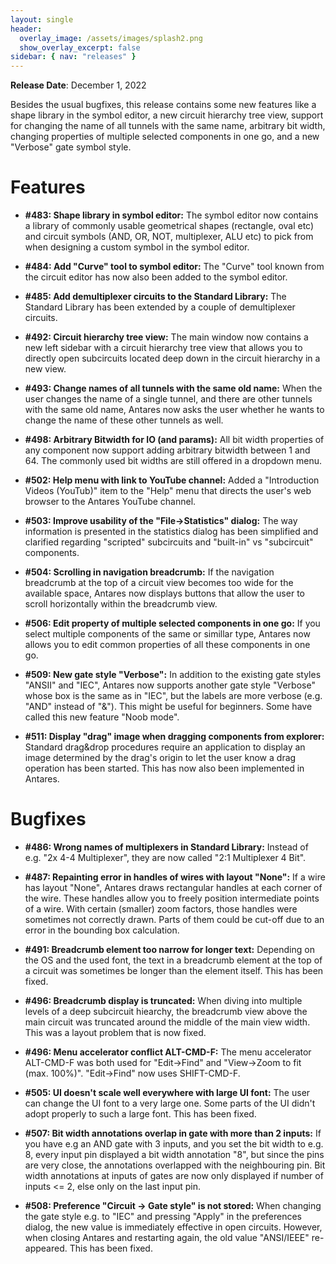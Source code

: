 ```yaml
---
layout: single
header:
  overlay_image: /assets/images/splash2.png
  show_overlay_excerpt: false
sidebar: { nav: "releases" }
---
```


**Release Date**: December 1, 2022

Besides the usual bugfixes, this release contains some new features like a shape library in the symbol editor, a new circuit hierarchy tree view, support for changing the name of all tunnels with the same name, arbitrary bit width, changing properties of multiple selected components in one go, and a new "Verbose" gate symbol style.

# Features

* **#483: Shape library in symbol editor:** The symbol editor now contains a library of commonly usable geometrical shapes (rectangle, oval etc) and circuit symbols (AND, OR, NOT, multiplexer, ALU etc) to pick from when designing a custom symbol in the symbol editor.

* **#484: Add "Curve" tool to symbol editor:** The "Curve" tool known from the circuit editor has now also been added to the symbol editor.

* **#485: Add demultiplexer circuits to the Standard Library:** The Standard Library has been extended by a couple of demultiplexer circuits.

* **#492: Circuit hierarchy tree view:** The main window now contains a new left sidebar with a circuit hierarchy tree view that allows you to directly open subcircuits located deep down in the circuit hierarchy in a new view.

* **#493: Change names of all tunnels with the same old name:** When the user changes the name of a single tunnel, and there are other tunnels with the same old name, Antares now asks the user whether he wants to change the name of these other tunnels as well.

* **#498: Arbitrary Bitwidth for IO (and params):** All bit width properties of any component now support adding arbitrary bitwidth between 1 and 64. The commonly used bit widths are still offered in a dropdown menu.

* **#502: Help menu with link to YouTube channel:** Added a "Introduction Videos (YouTub)" item to the "Help" menu that directs the user's web browser to the Antares YouTube channel.

* **#503: Improve usability of the "File->Statistics" dialog:** The way information is presented in the statistics dialog has been simplified and clarified regarding "scripted" subcircuits and "built-in" vs "subcircuit" components.

* **#504: Scrolling in navigation breadcrumb:** If the navigation breadcrumb at the top of a circuit view becomes too wide for the available space, Antares now displays buttons that allow the user to scroll horizontally within the breadcrumb view.

* **#506: Edit property of multiple selected components in one go:** If you select multiple components of the same or simillar type, Antares now allows you to edit common properties of all these components in one go.

* **#509: New gate style "Verbose":** In addition to the existing gate styles "ANSII" and "IEC", Antares now supports another gate style "Verbose" whose box is the same as in "IEC", but the labels are more verbose (e.g. "AND" instead of "&"). This might be useful for beginners. Some have called this new feature "Noob mode".

* **#511: Display "drag" image when dragging components from explorer:** Standard drag&drop procedures require an application to display an image determined by the drag's origin to let the user know a drag operation has been started. This has now also been implemented in Antares.

# Bugfixes

* **#486: Wrong names of multiplexers in Standard Library:** Instead of e.g. "2x 4-4 Multiplexer", they are now called "2:1 Multiplexer 4 Bit".

* **#487: Repainting error in handles of wires with layout "None":** If a wire has layout "None", Antares draws rectangular handles at each corner of the wire. These handles allow you to freely position intermediate points of a wire. With certain (smaller) zoom factors, those handles were sometimes not correctly drawn. Parts of them could be cut-off due to an error in the bounding box calculation.

* **#491: Breadcrumb element too narrow for longer text:** Depending on the OS and the used font, the text in a breadcrumb element at the top of a circuit was sometimes be longer than the element itself. This has been fixed.

* **#496: Breadcrumb display is truncated:** When diving into multiple levels of a deep subcircuit hiearchy, the breadcrumb view above the main circuit was truncated around the middle of the main view width. This was a layout problem that is now fixed.

* **#496: Menu accelerator conflict ALT-CMD-F:** The menu accelerator ALT-CMD-F was both used for "Edit->Find" and "View->Zoom to fit (max. 100%)". "Edit->Find" now uses SHIFT-CMD-F.

* **#505: UI doesn't scale well everywhere with large UI font:** The user can change the UI font to a very large one. Some parts of the UI didn't adopt properly to such a large font. This has been fixed.

* **#507: Bit width annotations overlap in gate with more than 2 inputs:** If you have e.g an AND gate with 3 inputs, and you set the bit width to e.g. 8, every input pin displayed a bit width annotation "8", but since the pins are very close, the annotations overlapped with the neighbouring pin. Bit width annotations at inputs of gates are now only displayed if number of inputs <= 2, else only on the last input pin.

* **#508: Preference "Circuit -> Gate style" is not stored:** When changing the gate style e.g. to "IEC" and pressing "Apply" in the preferences dialog, the new value is immediately effective in open circuits. However, when closing Antares and restarting again, the old value "ANSI/IEEE" re-appeared. This has been fixed.
